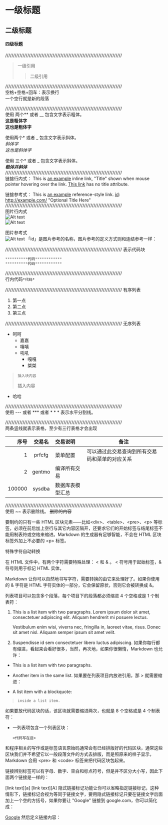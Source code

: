 ﻿# 一级标题
## 二级标题
#### 四级标题  


//////////////////////////////////////////////////////////////////////////  
> 一级引用  
> > 二级引用

//////////////////////////////////////////////////////////////////////////  
空格+空格+回车：表示换行  
一个空行就是新的段落

//////////////////////////////////////////////////////////////////////////  
使用 两个** 或者 __ 包含文字表示粗体。  
**这是粗体字**  
__这也是粗体字__  
 
使用两个* 或者 _ 包含文字表示斜体。  
*斜体字*  
_这也是斜体字_  

使用 三个* 或者 _ 包含文字表示斜体。  
***粗体并斜体***  
//////////////////////////////////////////////////////////////////////////  
链接行内式：
This is [an example](http://example.com/ "Title") inline link, "Title" shown when mouse pointer hovering over the link. 
[This link](http://example.net/) has no title attribute.

链接参考式：
This is [an example][id] reference-style link.
[id]: http://example.com/  "Optional Title Here"
//////////////////////////////////////////////////////////////////////////  
图片行内式  
![Alt text](/path/to/img.jpg)  
![Alt text](/path/to/img.jpg "Optional title")

图片参考式  
![Alt text][id] 「id」是图片参考的名称，图片参考的定义方式则和连结参考一样：  

[id]: url/to/image  "Optional title attribute"
//////////////////////////////////////////////////////////////////////////
表示代码块
```python
**********代码************
**********代码************

```

//////////////////////////////////////////////////////////////////////////  
行内代码`*代码*`

//////////////////////////////////////////////////////////////////////////
有序列表

1. 第一点
2. 第二点
4. 第三点

//////////////////////////////////////////////////////////////////////////
无序列表

+ 呵呵
	* 嘉嘉
	- 嘻嘻
	- 吼吼
		- 嘎嘎
		+ 桀桀  
>     插入块内容   
> 插入内容  
* 哈哈

//////////////////////////////////////////////////////////////////////////  
使用 --- 或者 \*** 或者 * * * 表示水平分割线。

//////////////////////////////////////////////////////////////////////////  
两条竖线就表示表格，至少有三行表格才会出现

|         序号    |    交易名    |    交易说明    |    备注    |
|    ------: |    :-------:    |    :---------   |    ------    |
|    1    |    prfcfg    |    菜单配置    |    可以通过此交易查询到所有交易码和菜单的对应关系    |
|    2    |    gentmo    |    编译所有交易    |    |
|    100000    |    sysdba    |    数据库表模型汇总    |    |

//////////////////////////////////////////////////////////////////////////  
使用 ~~ 表示删除线。
~~删除的内容~~  


要制约的只有一些 HTML 区块元素――比如<div\>、<table\>、<pre\>、<p\> 等标签，必须在前后加上空行与其它内容区隔开，还要求它们的开始标签与结尾标签不能用制表符或空格来缩进。Markdown 的生成器有足够智能，不会在 HTML 区块标签外加上不必要的 <p\> 标签。
</div>

特殊字符自动转换

在 HTML 文件中，有两个字符需要特殊处理： < 和 & 。 < 符号用于起始标签，& 符号则用于标记 HTML 实体，

Markdown 让你可以自然地书写字符，需要转换的由它来处理好了。如果你使用的 & 字符是 HTML 字符实体的一部分，它会保留原状，否则它会被转换成 &amp;。



列表项目可以包含多个段落，每个项目下的段落都必须缩进 4 个空格或是 1 个制表符：

1.  This is a list item with two paragraphs. Lorem ipsum dolor
    sit amet, consectetuer adipiscing elit. Aliquam hendrerit
    mi posuere lectus.

    Vestibulum enim wisi, viverra nec, fringilla in, laoreet
    vitae, risus. Donec sit amet nisl. Aliquam semper ipsum
    sit amet velit.

2.  Suspendisse id sem consectetuer libero luctus adipiscing.
如果你每行都有缩进，看起来会看好很多，当然，再次地，如果你很懒惰，Markdown 也允许：

*  This is a list item with two paragraphs.

*   Another item in the same list.
如果要在列表项目内放进引用，那 > 就需要缩进：

*   A list item with a blockquote:  
  >     inside a list item.         

如果要放代码区块的话，该区块就需要缩进两次，也就是 8 个空格或是 4 个制表符：

*   一列表项包含一个列表区块：

        <代码写在这>

和程序相关的写作或是标签语言原始码通常会有已经排版好的代码区块，通常这些区块我们并不希望它以一般段落文件的方式去排版，而是照原来的样子显示，Markdown 会用 <pre\> 和 <code\> 标签来把代码区块包起来。


链接辨别标签可以有字母、数字、空白和标点符号，但是并不区分大小写，因此下面两个链接是一样的：

[link text][a]
[link text][A]
隐式链接标记功能让你可以省略指定链接标记，这种情形下，链接标记会视为等同于链接文字，要用隐式链接标记只要在链接文字后面加上一个空的方括号，如果你要让 "Google" 链接到 google.com，你可以简化成：

[Google][]
然后定义链接内容：

[Google]: http://google.com/

